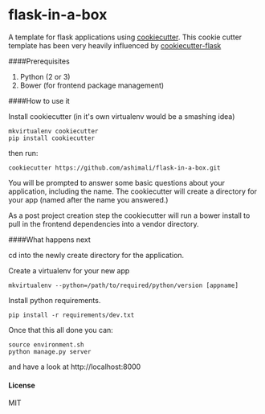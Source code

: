 flask-in-a-box
==================

A template for flask applications using [cookiecutter](https://github.com/audreyr/cookiecutter). This cookie cutter template has been very heavily influenced by [cookiecutter-flask](https://github.com/sloria/cookiecutter-flask)

####Prerequisites

1. Python (2 or 3)
2. Bower (for frontend package management)


####How to use it

Install cookiecutter (in it's own virtualenv would be a smashing idea)
```
mkvirtualenv cookiecutter
pip install cookiecutter
```

then run:

```
cookiecutter https://github.com/ashimali/flask-in-a-box.git
```

You will be prompted to answer some basic questions about your application, including the name. The cookiecutter will create a directory for your app (named after the name you answered.)

As a post project creation step the cookiecutter will run a bower install to pull in the frontend dependencies into a vendor directory.


####What happens next

cd into the newly create directory for the application.

Create a virtualenv for your new app
```
mkvirtualenv --python=/path/to/required/python/version [appname]
```

Install python requirements.
```
pip install -r requirements/dev.txt
```

Once that this all done you can:
```
source environment.sh
python manage.py server
```
and have a look at http://localhost:8000


#### License
MIT

